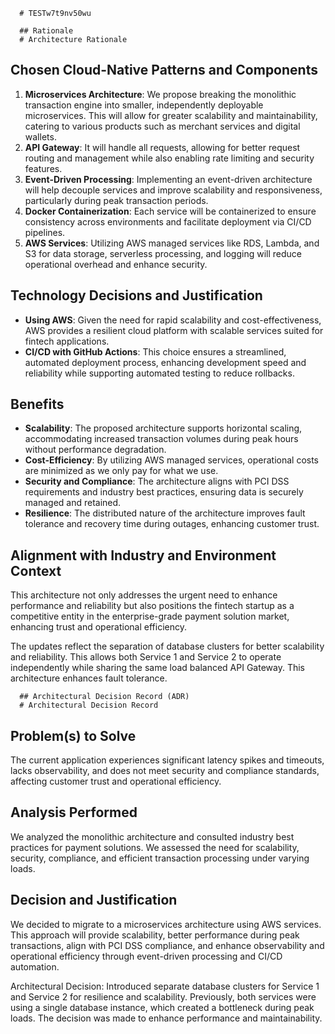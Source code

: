 
      # TESTw7t9nv50wu

      ## Rationale
      # Architecture Rationale

## Chosen Cloud-Native Patterns and Components
1. **Microservices Architecture**: We propose breaking the monolithic transaction engine into smaller, independently deployable microservices. This will allow for greater scalability and maintainability, catering to various products such as merchant services and digital wallets.
2. **API Gateway**: It will handle all requests, allowing for better request routing and management while also enabling rate limiting and security features.
3. **Event-Driven Processing**: Implementing an event-driven architecture will help decouple services and improve scalability and responsiveness, particularly during peak transaction periods.
4. **Docker Containerization**: Each service will be containerized to ensure consistency across environments and facilitate deployment via CI/CD pipelines.
5. **AWS Services**: Utilizing AWS managed services like RDS, Lambda, and S3 for data storage, serverless processing, and logging will reduce operational overhead and enhance security.

## Technology Decisions and Justification
- **Using AWS**: Given the need for rapid scalability and cost-effectiveness, AWS provides a resilient cloud platform with scalable services suited for fintech applications.
- **CI/CD with GitHub Actions**: This choice ensures a streamlined, automated deployment process, enhancing development speed and reliability while supporting automated testing to reduce rollbacks.

## Benefits
- **Scalability**: The proposed architecture supports horizontal scaling, accommodating increased transaction volumes during peak hours without performance degradation.
- **Cost-Efficiency**: By utilizing AWS managed services, operational costs are minimized as we only pay for what we use.
- **Security and Compliance**: The architecture aligns with PCI DSS requirements and industry best practices, ensuring data is securely managed and retained.
- **Resilience**: The distributed nature of the architecture improves fault tolerance and recovery time during outages, enhancing customer trust.

## Alignment with Industry and Environment Context
This architecture not only addresses the urgent need to enhance performance and reliability but also positions the fintech startup as a competitive entity in the enterprise-grade payment solution market, enhancing trust and operational efficiency.

The updates reflect the separation of database clusters for better scalability and reliability. This allows both Service 1 and Service 2 to operate independently while sharing the same load balanced API Gateway. This architecture enhances fault tolerance.

      ## Architectural Decision Record (ADR)
      # Architectural Decision Record

## Problem(s) to Solve
The current application experiences significant latency spikes and timeouts, lacks observability, and does not meet security and compliance standards, affecting customer trust and operational efficiency.

## Analysis Performed
We analyzed the monolithic architecture and consulted industry best practices for payment solutions. We assessed the need for scalability, security, compliance, and efficient transaction processing under varying loads.

## Decision and Justification
We decided to migrate to a microservices architecture using AWS services. This approach will provide scalability, better performance during peak transactions, align with PCI DSS compliance, and enhance observability and operational efficiency through event-driven processing and CI/CD automation.

Architectural Decision: Introduced separate database clusters for Service 1 and Service 2 for resilience and scalability. Previously, both services were using a single database instance, which created a bottleneck during peak loads. The decision was made to enhance performance and maintainability.
    